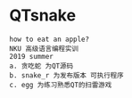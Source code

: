 # QTsnake
	how to eat an apple?
	NKU 高级语言编程实训
	2019 summer
	a. 贪吃蛇 为QT源码
	b. snake_r 为发布版本 可执行程序
	c. egg 为练习熟悉QT的扫雷游戏
